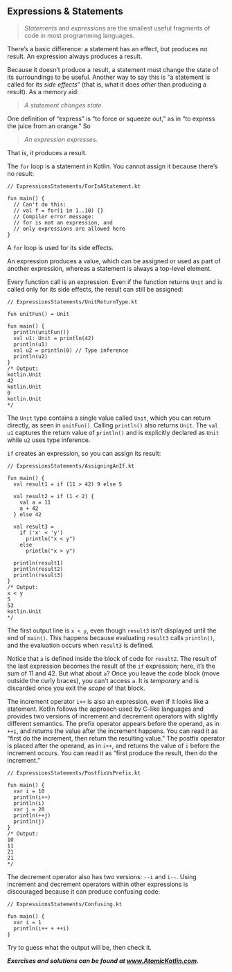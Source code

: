## Expressions & Statements

> *Statements* and *expressions* are the smallest useful fragments of code in most programming languages.

There’s a basic difference: a statement has an effect, but produces no result. An expression always produces a result.

Because it doesn’t produce a result, a statement must change the state of its surroundings to be useful. Another way to say this is “a statement is called for its *side effects*” (that is, what it does *other* than producing a result). As a memory aid:

> *A statement changes state*.

One definition of “express” is “to force or squeeze out,” as in “to express the juice from an orange.” So

> *An expression expresses*.

That is, it produces a result.

The `for` loop is a statement in Kotlin. You cannot assign it because there’s no result:

```
// ExpressionsStatements/ForIsAStatement.kt

fun main() {
  // Can't do this:
  // val f = for(i in 1..10) {}
  // Compiler error message:
  // for is not an expression, and
  // only expressions are allowed here
}
```

A `for` loop is used for its side effects.

An expression produces a value, which can be assigned or used as part of another expression, whereas a statement is always a top-level element.

Every function call is an expression. Even if the function returns `Unit` and is called only for its side effects, the result can still be assigned:

```
// ExpressionsStatements/UnitReturnType.kt

fun unitFun() = Unit

fun main() {
  println(unitFun())
  val u1: Unit = println(42)
  println(u1)
  val u2 = println(0) // Type inference
  println(u2)
}
/* Output:
kotlin.Unit
42
kotlin.Unit
0
kotlin.Unit
*/
```

The `Unit` type contains a single value called `Unit`, which you can return directly, as seen in `unitFun()`. Calling `println()` also returns `Unit`. The `val u1` captures the return value of `println()` and is explicitly declared as `Unit` while `u2` uses type inference.

`if` creates an expression, so you can assign its result:

```
// ExpressionsStatements/AssigningAnIf.kt

fun main() {
  val result1 = if (11 > 42) 9 else 5

  val result2 = if (1 < 2) {
    val a = 11
    a + 42
  } else 42

  val result3 =
    if ('x' < 'y')
      println("x < y")
    else
      println("x > y")

  println(result1)
  println(result2)
  println(result3)
}
/* Output:
x < y
5
53
kotlin.Unit
*/
```

The first output line is `x < y`, even though `result3` isn’t displayed until the end of `main()`. This happens because evaluating `result3` calls `println()`, and the evaluation occurs when `result3` is defined.

Notice that `a` is defined inside the block of code for `result2`. The result of the last expression becomes the result of the `if` expression; here, it’s the sum of 11 and 42. But what about `a`? Once you leave the code block (move outside the curly braces), you can’t access `a`. It is *temporary* and is discarded once you exit the *scope* of that block.

The increment operator `i++` is also an expression, even if it looks like a statement. Kotlin follows the approach used by C-like languages and provides two versions of increment and decrement operators with slightly different semantics. The prefix operator appears before the operand, as in `++i`, and returns the value after the increment happens. You can read it as “first do the increment, then return the resulting value.” The postfix operator is placed after the operand, as in `i++`, and returns the value of `i` before the increment occurs. You can read it as “first produce the result, then do the increment.”

```
// ExpressionsStatements/PostfixVsPrefix.kt

fun main() {
  var i = 10
  println(i++)
  println(i)
  var j = 20
  println(++j)
  println(j)
}
/* Output:
10
11
21
21
*/
```

The decrement operator also has two versions: `--i` and `i--`. Using increment and decrement operators within other expressions is discouraged because it can produce confusing code:

```
// ExpressionsStatements/Confusing.kt

fun main() {
  var i = 1
  println(i++ + ++i)
}
```

Try to guess what the output will be, then check it.

***Exercises and solutions can be found at www.AtomicKotlin.com.***